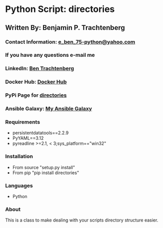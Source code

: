 # Python Script: directories

## Written By: Benjamin P. Trachtenberg 

### Contact Information:  e_ben_75-python@yahoo.com
### If you have any questions e-mail me

### LinkedIn: [Ben Trachtenberg](https://www.linkedin.com/in/ben-trachtenberg-3a78496)
### Docker Hub: [Docker Hub](https://hub.docker.com/r/btr1975)
### PyPi Page for [directories](https://pypi.python.org/pypi/directories)
### Ansible Galaxy: [My Ansible Galaxy](https://galaxy.ansible.com/btr1975/)

### Requirements

* persistentdatatools==2.2.9
* PyYAML==3.12
* pyreadline >=2.1, < 3;sys_platform=="win32"

### Installation

* From source "setup.py install"
* From pip "pip install directories"

### Languages

* Python

### About

This is a class to make dealing with your scripts directory structure easier.

